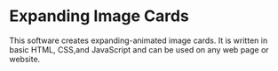 # Expanding Image Cards

This software creates expanding-animated image cards.
It  is  written in basic HTML, CSS,and JavaScript and can be used on any web
page or website.
